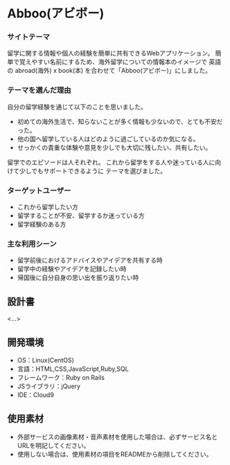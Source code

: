 # Abboo(アビボー)

### サイトテーマ
留学に関する情報や個人の経験を簡単に共有できるWebアプリケーション。
簡単で覚えやすい名前にするため、海外留学についての情報本のイメージで
英語の abroad(海外) x book(本) を合わせて「Abboo(アビボー)」にしました。


### テーマを選んだ理由

自分の留学経験を通じて以下のことを思いました。

- 初めての海外生活で、知らないことが多く情報も少ないので、とても不安だった。</br>
- 他の国へ留学している人はどのように過ごしているのか気になる。</br>
- せっかくの貴重な体験や意見を少しでも大切に残したい、共有したい。</br>

留学でのエピソードは人それぞれ。
これから留学をする人や迷っている人に向けて少しでもサポートできるように
テーマを選びました。

### ターゲットユーザー
- これから留学したい方
- 留学することが不安、留学するか迷っている方
- 留学経験のある方

### 主な利用シーン
- 留学前後におけるアドバイスやアイデアを共有する時
- 留学中の経験やアイデアを記録したい時
- 帰国後に自分自身の思い出を振り返りたい時

## 設計書
<...>

## 開発環境
- OS：Linux(CentOS)
- 言語：HTML,CSS,JavaScript,Ruby,SQL
- フレームワーク：Ruby on Rails
- JSライブラリ：jQuery
- IDE：Cloud9

## 使用素材
- 外部サービスの画像素材・音声素材を使用した場合は、必ずサービス名とURLを明記してください。
- 使用しない場合は、使用素材の項目をREADMEから削除してください。